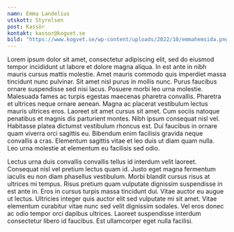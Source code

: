 ```yaml
---
namn: Emma Landelius
utskott: Styrelsen
post: Kassör
kontakt: kassor@kogvet.se
bild: "https://www.kogvet.se/wp-content/uploads/2022/10/emmahemsida.png\r"
---
```

Lorem ipsum dolor sit amet, consectetur adipiscing elit, sed do eiusmod tempor incididunt ut labore et dolore magna aliqua. In est ante in nibh mauris cursus mattis molestie. Amet mauris commodo quis imperdiet massa tincidunt nunc pulvinar. Sit amet nisl purus in mollis nunc. Purus faucibus ornare suspendisse sed nisi lacus. Posuere morbi leo urna molestie. Malesuada fames ac turpis egestas maecenas pharetra convallis. Pharetra et ultrices neque ornare aenean. Magna ac placerat vestibulum lectus mauris ultrices eros. Laoreet sit amet cursus sit amet. Cum sociis natoque penatibus et magnis dis parturient montes. Nibh ipsum consequat nisl vel. Habitasse platea dictumst vestibulum rhoncus est. Dui faucibus in ornare quam viverra orci sagittis eu. Bibendum enim facilisis gravida neque convallis a cras. Elementum sagittis vitae et leo duis ut diam quam nulla. Leo urna molestie at elementum eu facilisis sed odio.

Lectus urna duis convallis convallis tellus id interdum velit laoreet. Consequat nisl vel pretium lectus quam id. Justo eget magna fermentum iaculis eu non diam phasellus vestibulum. Morbi blandit cursus risus at ultrices mi tempus. Risus pretium quam vulputate dignissim suspendisse in est ante in. Eros in cursus turpis massa tincidunt dui. Vitae auctor eu augue ut lectus. Ultricies integer quis auctor elit sed vulputate mi sit amet. Vitae elementum curabitur vitae nunc sed velit dignissim sodales. Vel eros donec ac odio tempor orci dapibus ultrices. Laoreet suspendisse interdum consectetur libero id faucibus. Est ullamcorper eget nulla facilisi.